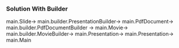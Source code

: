 ### Solution With Builder

main.Slide-> main.builder.PresentationBuilder-> main.PdfDocument-> main.builder.PdfDocumentBuilder -> main.Movie-> main.builder.MovieBuilder->
main.Presentation-> main.Presentation-> main.Main
